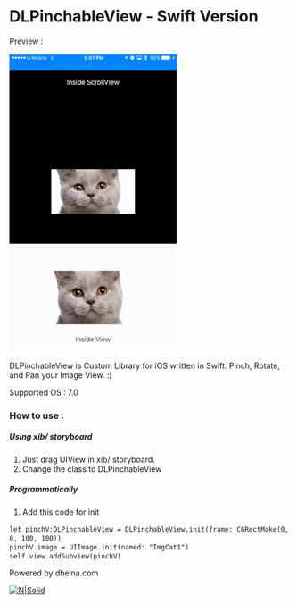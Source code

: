 # DLPinchableView - Swift Version

Preview :

![N|Solid](https://github.com/dheina/DLPinchableView/blob/master/preview.gif?raw=true)

DLPinchableView is Custom Library for iOS written in Swift.
Pinch, Rotate, and Pan your Image View. :)

Supported OS : 7.0

### How to use :
##### Using xib/ storyboard
1. Just drag UIView in xib/ storyboard.
2. Change the class to DLPinchableView


##### Programmatically
1. Add this code for init
```
let pinchV:DLPinchableView = DLPinchableView.init(frame: CGRectMake(0, 0, 100, 100))
pinchV.image = UIImage.init(named: "ImgCat1")
self.view.addSubview(pinchV)
```


Powered by dheina.com

[![N|Solid](https://dheina.com/img/user.jpg)](https://dheina.com)
